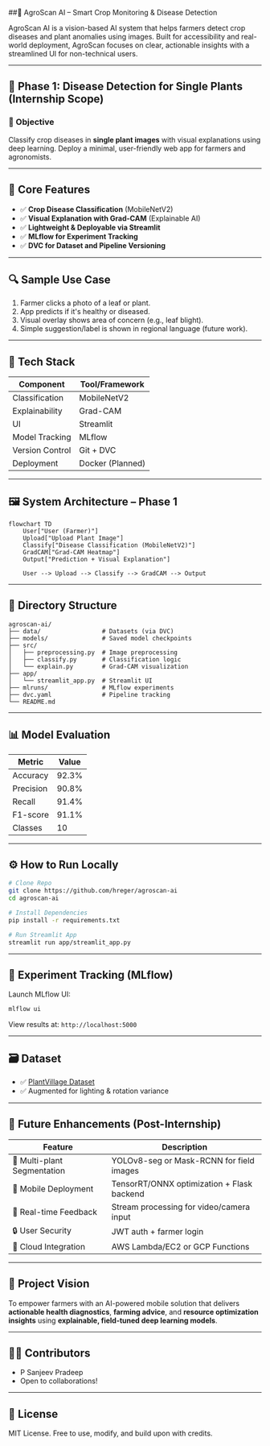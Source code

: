 ##🌾 AgroScan AI – Smart Crop Monitoring & Disease Detection

AgroScan AI is a vision-based AI system that helps farmers detect crop diseases and plant anomalies using images. Built for accessibility and real-world deployment, AgroScan focuses on clear, actionable insights with a streamlined UI for non-technical users.

---

## 🚀 Phase 1: Disease Detection for Single Plants (Internship Scope)

### 🎯 Objective
Classify crop diseases in **single plant images** with visual explanations using deep learning. Deploy a minimal, user-friendly web app for farmers and agronomists.

---

## 🧠 Core Features

- ✅ **Crop Disease Classification** (MobileNetV2)
- ✅ **Visual Explanation with Grad-CAM** (Explainable AI)
- ✅ **Lightweight & Deployable via Streamlit**
- ✅ **MLflow for Experiment Tracking**
- ✅ **DVC for Dataset and Pipeline Versioning**

---

## 🔍 Sample Use Case

1. Farmer clicks a photo of a leaf or plant.
2. App predicts if it's healthy or diseased.
3. Visual overlay shows area of concern (e.g., leaf blight).
4. Simple suggestion/label is shown in regional language (future work).

---

## 🧱 Tech Stack

| Component           | Tool/Framework       |
|--------------------|----------------------|
| Classification     | MobileNetV2          |
| Explainability     | Grad-CAM              |
| UI                 | Streamlit            |
| Model Tracking     | MLflow                |
| Version Control    | Git + DVC             |
| Deployment         | Docker (Planned)      |

---

## 🖼️ System Architecture – Phase 1

```mermaid
flowchart TD
    User["User (Farmer)"]
    Upload["Upload Plant Image"]
    Classify["Disease Classification (MobileNetV2)"]
    GradCAM["Grad-CAM Heatmap"]
    Output["Prediction + Visual Explanation"]
    
    User --> Upload --> Classify --> GradCAM --> Output
````

---

## 📂 Directory Structure

```
agroscan-ai/
├── data/                 # Datasets (via DVC)
├── models/               # Saved model checkpoints
├── src/
│   ├── preprocessing.py  # Image preprocessing
│   ├── classify.py       # Classification logic
│   └── explain.py        # Grad-CAM visualization
├── app/
│   └── streamlit_app.py  # Streamlit UI
├── mlruns/               # MLflow experiments
├── dvc.yaml              # Pipeline tracking
└── README.md
```

---

## 📊 Model Evaluation

| Metric    | Value |
| --------- | ----- |
| Accuracy  | 92.3% |
| Precision | 90.8% |
| Recall    | 91.4% |
| F1-score  | 91.1% |
| Classes   | 10    |

---

## ⚙️ How to Run Locally

```bash
# Clone Repo
git clone https://github.com/hreger/agroscan-ai
cd agroscan-ai

# Install Dependencies
pip install -r requirements.txt

# Run Streamlit App
streamlit run app/streamlit_app.py
```

---

## 🧪 Experiment Tracking (MLflow)

Launch MLflow UI:

```bash
mlflow ui
```

View results at: `http://localhost:5000`

---

## 🗃️ Dataset

* ✅ [PlantVillage Dataset](https://www.kaggle.com/datasets/emmarex/plantdisease)
* ✅ Augmented for lighting & rotation variance

---

## 🔐 Future Enhancements (Post-Internship)

| Feature                     | Description                                |
| --------------------------- | ------------------------------------------ |
| 🧠 Multi-plant Segmentation | YOLOv8-seg or Mask-RCNN for field images   |
| 📱 Mobile Deployment        | TensorRT/ONNX optimization + Flask backend |
| 🔄 Real-time Feedback       | Stream processing for video/camera input   |
| 🔒 User Security            | JWT auth + farmer login                    |
| 📡 Cloud Integration        | AWS Lambda/EC2 or GCP Functions            |

---

## 🌱 Project Vision

To empower farmers with an AI-powered mobile solution that delivers **actionable health diagnostics**, **farming advice**, and **resource optimization insights** using **explainable, field-tuned deep learning models**.

---

## 👩‍💻 Contributors

* P Sanjeev Pradeep
* Open to collaborations!

---

## 📄 License

MIT License. Free to use, modify, and build upon with credits.

